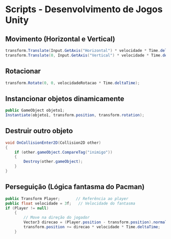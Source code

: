 # Scripts - Desenvolvimento de Jogos Unity

## Movimento (Horizontal e Vertical)

```csharp
transform.Translate(Input.GetAxis("Horizontal") * velocidade * Time.deltaTime, 0, 0);
transform.Translate(0, Input.GetAxis("Vertical") * velocidade * Time.deltaTime, 0);
```

## Rotacionar

```csharp
transform.Rotate(0, 0, velocidadeRotacao * Time.deltaTime);
```

## Instancionar objetos dinamicamente 

```csharp
public GameObject objeto1;
Instantiate(objeto1, transform.position, transform.rotation);
```

## Destruir outro objeto
```csharp
void OnCollisionEnter2D(Collision2D other)
{
    if (other.gameObject.CompareTag("inimigo"))
    {
        Destroy(other.gameObject);
    }
}
```

## Perseguição (Lógica fantasma do Pacman)
```csharp
public Transform Player;       // Referência ao player
public float velocidade = 3f;   // Velocidade do fantasma
if (Player != null)
    {
        // Move na direção do jogador
        Vector3 direcao = (Player.position - transform.position).normalized;
        transform.position += direcao * velocidade * Time.deltaTime;
    }
```
